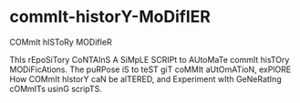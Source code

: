 # commIt-historY-MoDifIER
COMmIt hISToRy MODifIeR

ThIs rEpoSiTory CoNTAInS A SiMpLE SCRIPt to AUtoMaTe commIt hisTOry MODiFicAtions. The puRPose iS to teST giT coMMIt aUtOmATioN, exPlORE How COMmIt hIstorY caN be alTERED, and Experiment wIth GeNeRatIng cOMmITs usinG scripTS.
